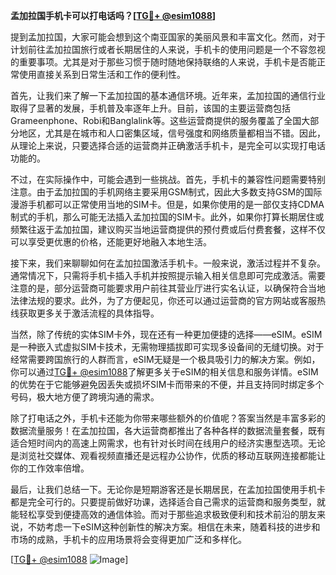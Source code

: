 **孟加拉国手机卡可以打电话吗？[[TG💪+ @esim1088](https://t.me/s/esim1088)]**

提到孟加拉国，大家可能会想到这个南亚国家的美丽风景和丰富文化。然而，对于计划前往孟加拉国旅行或者长期居住的人来说，手机卡的使用问题是一个不容忽视的重要事项。尤其是对于那些习惯于随时随地保持联络的人来说，手机卡是否能正常使用直接关系到日常生活和工作的便利性。

首先，让我们来了解一下孟加拉国的基本通信环境。近年来，孟加拉国的通信行业取得了显著的发展，手机普及率逐年上升。目前，该国的主要运营商包括Grameenphone、Robi和Banglalink等。这些运营商提供的服务覆盖了全国大部分地区，尤其是在城市和人口密集区域，信号强度和网络质量都相当不错。因此，从理论上来说，只要选择合适的运营商并正确激活手机卡，是完全可以实现打电话功能的。

不过，在实际操作中，可能会遇到一些挑战。首先，手机卡的兼容性问题需要特别注意。由于孟加拉国的手机网络主要采用GSM制式，因此大多数支持GSM的国际漫游手机都可以正常使用当地的SIM卡。但是，如果你使用的是一部仅支持CDMA制式的手机，那么可能无法插入孟加拉国的SIM卡。此外，如果你打算长期居住或频繁往返于孟加拉国，建议购买当地运营商提供的预付费或后付费套餐，这样不仅可以享受更优惠的价格，还能更好地融入本地生活。

接下来，我们来聊聊如何在孟加拉国激活手机卡。一般来说，激活过程并不复杂。通常情况下，只需将手机卡插入手机并按照提示输入相关信息即可完成激活。需要注意的是，部分运营商可能要求用户前往其营业厅进行实名认证，以确保符合当地法律法规的要求。此外，为了方便起见，你还可以通过运营商的官方网站或客服热线获取更多关于激活流程的具体指导。

当然，除了传统的实体SIM卡外，现在还有一种更加便捷的选择——eSIM。eSIM是一种嵌入式虚拟SIM卡技术，无需物理插拔即可实现多设备间的无缝切换。对于经常需要跨国旅行的人群而言，eSIM无疑是一个极具吸引力的解决方案。例如，你可以通过[TG💪+ @esim1088](https://t.me/s/esim1088)了解更多关于eSIM的相关信息和服务详情。eSIM的优势在于它能够避免因丢失或损坏SIM卡而带来的不便，并且支持同时绑定多个号码，极大地方便了跨境沟通的需求。

除了打电话之外，手机卡还能为你带来哪些额外的价值呢？答案当然是丰富多彩的数据流量服务！在孟加拉国，各大运营商都推出了各种各样的数据流量套餐，既有适合短时间内的高速上网需求，也有针对长时间在线用户的经济实惠型选项。无论是浏览社交媒体、观看视频直播还是远程办公协作，优质的移动互联网连接都能让你的工作效率倍增。

最后，让我们总结一下。无论你是短期游客还是长期居民，在孟加拉国使用手机卡都是完全可行的。只要提前做好功课，选择适合自己需求的运营商和服务类型，就能轻松享受到便捷高效的通信体验。而对于那些追求极致便利和技术前沿的朋友来说，不妨考虑一下eSIM这种创新性的解决方案。相信在未来，随着科技的进步和市场的成熟，手机卡的应用场景将会变得更加广泛和多样化。

[[TG💪+ @esim1088](https://t.me/s/esim1088) ![Image](https://i.postimg.cc/4NQfJmqS/Snipaste-2025-05-13-00-14-12.png)]